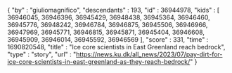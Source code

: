 {
  "by" : "giuliomagnifico",
  "descendants" : 193,
  "id" : 36944978,
  "kids" : [ 36946045, 36946396, 36945429, 36948438, 36945364, 36946460, 36945776, 36948242, 36946784, 36946875, 36945506, 36946966, 36947969, 36945771, 36946815, 36945871, 36945404, 36946608, 36945909, 36946014, 36945592, 36946569 ],
  "score" : 331,
  "time" : 1690820548,
  "title" : "Ice core scientists in East Greenland reach bedrock",
  "type" : "story",
  "url" : "https://news.ku.dk/all_news/2023/07/pay-dirt-for-ice-core-scientists-in-east-greenland-as-they-reach-bedrock/"
}

